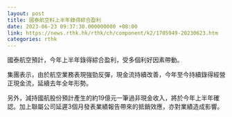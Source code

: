 ```yaml
---
layout: post
title: 國泰航空料上半年錄得綜合盈利
date: 2023-06-23 09:37:30.000000000 +08:00
link: https://news.rthk.hk/rthk/ch/component/k2/1705949-20230623.htm
categories: rthk
---
```


國泰航空預計，今年上半年錄得綜合盈利，受多個利好因素帶動。

集團表示，由於航空業務表現強勁反彈，現金流持續改善，今年至今持續錄得經營正現金流，延續去年全年形勢。

另外，減持國航股份預計產生的約19億元一筆過非現金收入，將於今年上半年確認。加上聯屬公司延遲3個月發表業績報告帶來的抵銷效應，亦對業績造成影響。
